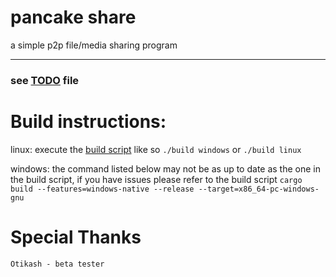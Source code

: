 # pancake share

a simple p2p file/media sharing program

---

### see [TODO](TODO) file

# Build instructions:

linux:
  execute the [build script](build) like so `./build windows` or `./build linux`

windows:
  the command listed below may not be as up to date as the one in the build script, if you have issues please refer to the build script
  `cargo build --features=windows-native --release --target=x86_64-pc-windows-gnu`

# Special Thanks
	
	Otikash - beta tester
	